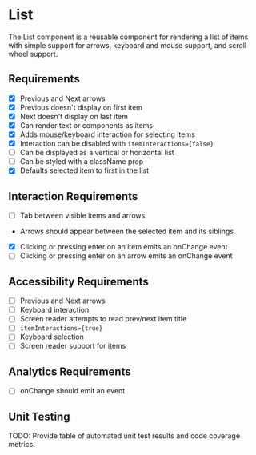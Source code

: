 # List

The List component is a reusable component for rendering a list of items with
simple support for arrows, keyboard and mouse support, and scroll wheel support.

## Requirements

* [x] Previous and Next arrows
 * [x] Previous doesn't display on first item
 * [x] Next doesn't display on last item
* [x] Can render text or components as items
* [x] Adds mouse/keyboard interaction for selecting items
 * [x] Interaction can be disabled with `itemInteractions={false}`
* [ ] Can be displayed as a vertical or horizontal list
* [ ] Can be styled with a className prop
* [x] Defaults selected item to first in the list

## Interaction Requirements

* [ ] Tab between visible items and arrows
 * Arrows should appear between the selected item and its siblings
* [x] Clicking or pressing enter on an item emits an onChange event
* [ ] Clicking or pressing enter on an arrow emits an onChange event

## Accessibility Requirements

* [ ] Previous and Next arrows
 * [ ] Keyboard interaction
 * [ ] Screen reader attempts to read prev/next item title
* [ ] `itemInteractions={true}`
 * [ ] Keyboard selection
 * [ ] Screen reader support for items

## Analytics Requirements

* [ ] onChange should emit an event

## Unit Testing

TODO: Provide table of automated unit test results and code coverage metrics.
